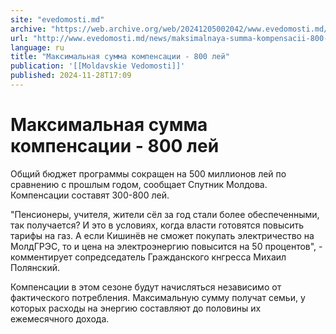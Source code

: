 ```yaml
---
site: "evedomosti.md"
archive: "https://web.archive.org/web/20241205002042/www.evedomosti.md/news/maksimalnaya-summa-kompensacii-800-lej"
url: "http://www.evedomosti.md/news/maksimalnaya-summa-kompensacii-800-lej"
language: ru
title: "Максимальная сумма компенсации - 800 лей"
publication: '[[Moldavskie Vedomosti]]'
published: 2024-11-28T17:09
---
```


# Максимальная сумма компенсации - 800 лей

Общий бюджет программы сокращен на 500 миллионов лей по сравнению с прошлым годом, сообщает Спутник Молдова. Компенсации составят 300-800 лей.

"Пенсионеры, учителя, жители сёл за год стали более обеспеченными, так получается? И это в условиях, когда власти готовятся повысить тарифы на газ. А если Кишинёв не сможет покупать электричество на МолдГРЭС, то и цена на электроэнергию повысится на 50 процентов", - комментирует сопредседатель Гражданского кнгресса Михаил Полянский.

Компенсации в этом сезоне будут начисляться независимо от фактического потребления. Максимальную сумму получат семьи, у которых расходы на энергию составляют до половины их ежемесячного дохода.